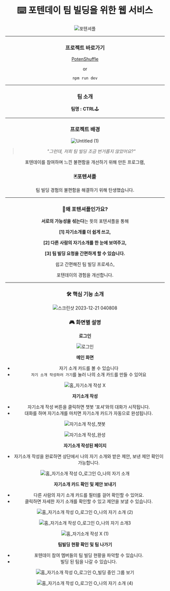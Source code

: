 <div align='center'>
  
# ⌨️ 포텐데이 팀 빌딩을 위한 웹 서비스


![포텐셔플](https://github.com/WaokE/PotenShuffle/assets/128684924/670bcc88-5cb1-4f0c-8f60-1a5193896114)


---

### 프로젝트 바로가기

[PotenShuffle](https://potenday-temp.vercel.app/main)

or 

```
npm run dev
```

---

### 팀 소개

**팀명 :** **CTRL**🕹️ 

---

### 프로젝트 배경

![Untitled (1)](https://github.com/WaokE/PotenShuffle/assets/128684924/0cc9f306-534f-4523-8528-2d91d6ac019a)

> *"그런데, 저희 팀 빌딩 조금 번거롭지 않았어요?"*
> 

포텐데이를 참여하며 느낀 불편함을 개선하기 위해 만든 프로그램, 

### **🃏포텐셔플**

팀 빌딩 경험의 불편함을 해결하기 위해 탄생했습니다.

---

### 🤔왜 포텐셔플인가요?

**서로의 가능성을 섞는다**는 뜻의 포텐셔플을 통해 

**[1] 자기소개를 더 쉽게 쓰고,** 

**[2] 다른 사람의 자기소개를 한 눈에 보여주고,** 

**[3] 팀 빌딩 요청을 간편하게 할 수 있습니다.**

쉽고 간편해진 팀 빌딩 프로세스, 

포텐데이의 경험을 개선합니다.

---

### 🛠️ 핵심 기능 소개

![스크린샷 2023-12-21 040808](https://github.com/WaokE/PotenShuffle/assets/128684924/4c717c46-61d2-4991-a5e7-8963f679529b)

### 🎮 화면별 설명

**로그인**

![로그인](https://github.com/WaokE/PotenShuffle/assets/128684924/f9a3960d-cf33-4a09-bc5a-544046371088)

**메인 화면**

- 자기 소개 카드를 볼 수 있습니다
- `자기 소개 작성하러 가기`를 눌러 나의 소개 카드를 만들 수 있어요

![홈_자기소개 작성 X](https://github.com/WaokE/PotenShuffle/assets/128684924/2614a4ed-ef50-4f6c-8225-90f255559054)


**자기소개 작성**

- 자기소개 작성 버튼을 클릭하면 챗봇 ‘포셔’와의 대화가 시작됩니다.
- 대화를 하며 자기소개를 마치면 자기소개 카드가 자동으로 완성됩니다.

![자기소개 작성_챗봇](https://github.com/WaokE/PotenShuffle/assets/128684924/9eac1104-f9e2-4f70-9b24-888152522073)

![자기소개 작성_완성](https://github.com/WaokE/PotenShuffle/assets/128684924/9a5e002c-0fea-4bb5-aa27-6e0f60596a6f)

**자기소개 작성된 페이지**

- 자기소개 작성을 완료하면 상단에서 나의 자기 소개와 받은 제안, 보낸 제안 확인이 가능합니다.

![홈_자기소개 작성 O_로그인 O_나의 자기 소개](https://github.com/WaokE/PotenShuffle/assets/128684924/0afdee93-1209-4567-a77f-b73400f02652)


**자기소개 카드 확인 및 제안 보내기**

- 다른 사람의 자기 소개 카드를 필터를 걸어 확인할 수 있어요.
- 클릭하면 자세한 자기 소개를 확인할 수 있고 제안을 보낼 수 있습니다.

![홈_자기소개 작성 O_로그인 O_나의 자기 소개 (2)](https://github.com/WaokE/PotenShuffle/assets/128684924/e321f84d-e724-4fc1-9954-79e423ee377b)

![홈_자기소개 작성 O_로그인 O_나의 자기 소개3](https://github.com/WaokE/PotenShuffle/assets/128684924/ced8ebc5-bcb1-4685-9041-290789477a18)

![홈_자기소개 작성 X (1)](https://github.com/WaokE/PotenShuffle/assets/128684924/93cc86c3-2cb3-4d55-9f60-c785cffabc3b)

**팀빌딩 현황 확인 및 팀 나가기**

- 포텐데이 참여 멤버들의 팀 빌딩 현황을 파악할 수 있습니다.
- 빌딩 된 팀을 나갈 수 있습니다.

![홈_자기소개 작성 O_로그인 O_빌딩 중인 그룹 보기](https://github.com/WaokE/PotenShuffle/assets/128684924/879dd44f-c236-411e-a01c-34781565b8df)

![홈_자기소개 작성 O_로그인 O_나의 자기 소개 (4)](https://github.com/WaokE/PotenShuffle/assets/128684924/d02ee21e-3fcb-4c91-975e-9fabc4363cd8)
</div>
